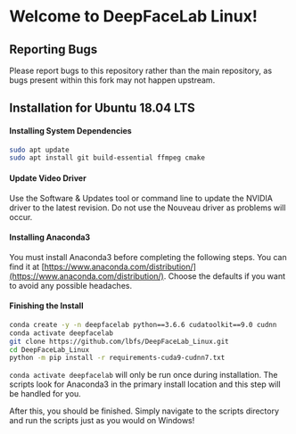 # Welcome to DeepFaceLab Linux!

## Reporting Bugs

Please report bugs to this repository rather than the main repository, as bugs present within this fork may not happen upstream.

## Installation for Ubuntu 18.04 LTS

#### Installing System Dependencies

```bash
sudo apt update
sudo apt install git build-essential ffmpeg cmake
```

#### Update Video Driver

Use the Software & Updates tool or command line to update the NVIDIA driver to the latest revision. Do not use the Nouveau driver as problems will occur.

#### Installing Anaconda3

You must install Anaconda3 before completing the following steps. You can find it at [https://www.anaconda.com/distribution/](https://www.anaconda.com/distribution/). Choose the defaults if you want to avoid any possible headaches.

#### Finishing the Install


```bash
conda create -y -n deepfacelab python==3.6.6 cudatoolkit==9.0 cudnn
conda activate deepfacelab
git clone https://github.com/lbfs/DeepFaceLab_Linux.git
cd DeepFaceLab_Linux
python -m pip install -r requirements-cuda9-cudnn7.txt
```

``conda activate deepfacelab`` will only be run once during installation. The scripts look for Anaconda3 in the primary install location and this step will be handled for you.

After this, you should be finished. Simply navigate to the scripts directory and run the scripts just as you would on Windows!

